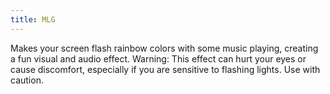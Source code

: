 ```yaml
---
title: MLG
---
```

Makes your screen flash rainbow colors with some music playing, creating a fun visual and audio effect.
Warning: This effect can hurt your eyes or cause discomfort, especially if you are sensitive to flashing lights. Use with caution.